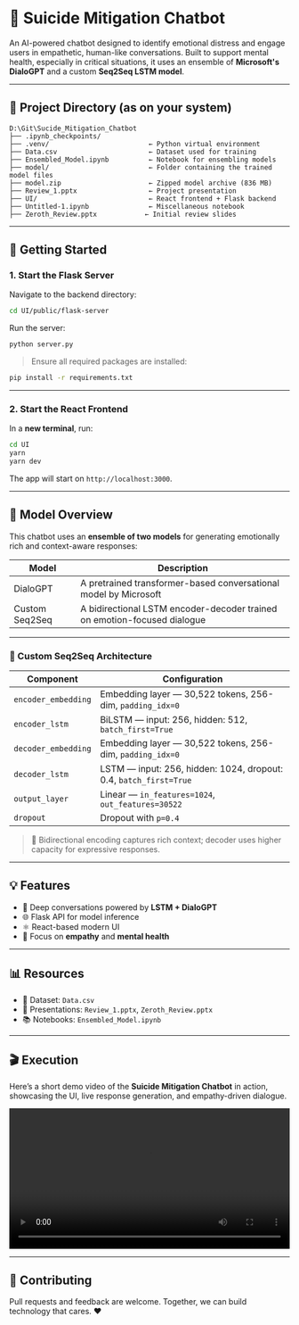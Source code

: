 # 🧠 Suicide Mitigation Chatbot

An AI-powered chatbot designed to identify emotional distress and engage users in empathetic, human-like conversations. Built to support mental health, especially in critical situations, it uses an ensemble of **Microsoft's DialoGPT** and a custom **Seq2Seq LSTM model**.

---

## 📁 Project Directory (as on your system)

```
D:\Git\Sucide_Mitigation_Chatbot
├── .ipynb_checkpoints/
├── .venv/                         ← Python virtual environment
├── Data.csv                       ← Dataset used for training
├── Ensembled_Model.ipynb          ← Notebook for ensembling models
├── model/                         ← Folder containing the trained model files
├── model.zip                      ← Zipped model archive (836 MB)
├── Review_1.pptx                  ← Project presentation
├── UI/                            ← React frontend + Flask backend
├── Untitled-1.ipynb               ← Miscellaneous notebook
├── Zeroth_Review.pptx            ← Initial review slides
```

---

## 🚀 Getting Started

### 1. Start the Flask Server

Navigate to the backend directory:

```bash
cd UI/public/flask-server
```

Run the server:

```bash
python server.py
```

> Ensure all required packages are installed:

```bash
pip install -r requirements.txt
```

---

### 2. Start the React Frontend

In a **new terminal**, run:

```bash
cd UI
yarn
yarn dev
```

The app will start on `http://localhost:3000`.

---

## 🤖 Model Overview

This chatbot uses an **ensemble of two models** for generating emotionally rich and context-aware responses:

| Model             | Description                                                                 |
|------------------|-----------------------------------------------------------------------------|
| DialoGPT          | A pretrained transformer-based conversational model by Microsoft            |
| Custom Seq2Seq    | A bidirectional LSTM encoder-decoder trained on emotion-focused dialogue    |

---

### 🧱 Custom Seq2Seq Architecture

| Component             | Configuration                                                       |
|-----------------------|---------------------------------------------------------------------|
| `encoder_embedding`   | Embedding layer — 30,522 tokens, 256-dim, `padding_idx=0`           |
| `encoder_lstm`        | BiLSTM — input: 256, hidden: 512, `batch_first=True`                |
| `decoder_embedding`   | Embedding layer — 30,522 tokens, 256-dim, `padding_idx=0`           |
| `decoder_lstm`        | LSTM — input: 256, hidden: 1024, dropout: 0.4, `batch_first=True`   |
| `output_layer`        | Linear — `in_features=1024`, `out_features=30522`                   |
| `dropout`             | Dropout with `p=0.4`                                                |

> 🔁 Bidirectional encoding captures rich context; decoder uses higher capacity for expressive responses.

---

## 💡 Features

- 💬 Deep conversations powered by **LSTM + DialoGPT**
- 🌐 Flask API for model inference
- ⚛️ React-based modern UI
- 🧠 Focus on **empathy** and **mental health**

---

## 📊 Resources

- 📁 Dataset: `Data.csv`
- 📄 Presentations: `Review_1.pptx`, `Zeroth_Review.pptx`
- 📚 Notebooks: `Ensembled_Model.ipynb`

---
## 🎬 Execution

Here’s a short demo video of the **Suicide Mitigation Chatbot** in action, showcasing the UI, live response generation, and empathy-driven dialogue.

<video width="100%" height="auto" controls>
  <source src="video.mp4" type="video/mp4">
  Your browser does not support the video tag.
</video>

---

## 🤝 Contributing

Pull requests and feedback are welcome. Together, we can build technology that cares. ❤️
